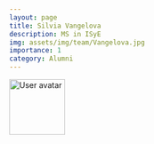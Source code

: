 ```yaml
---
layout: page
title: Silvia Vangelova
description: MS in ISyE
img: assets/img/team/Vangelova.jpg
importance: 1
category: Alumni
---
```


<img src="https://upload.wikimedia.org/wikipedia/commons/5/59/User-avatar.svg" 
       class="img-fluid z-depth-1 rounded"
       width="100" 
       height="100" 
       alt="User avatar"/>
